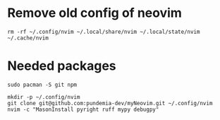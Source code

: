 # Remove old config of neovim
```
rm -rf ~/.config/nvim ~/.local/share/nvim ~/.local/state/nvim ~/.cache/nvim
```

# Needed packages
```shell
sudo pacman -S git npm
```

```
mkdir -p ~/.config/nvim
git clone git@github.com:pundemia-dev/myNeovim.git ~/.config/nvim
nvim -c "MasonInstall pyright ruff mypy debugpy"
```
